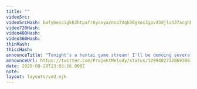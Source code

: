 ```yaml
---
title: ""
videoSrc: 
videoSrcHash: bafybeicigkh3htpafr6ycxyaznco74qb36gkox3gpv43djlvh37acghbhq?filename=projektmelody-chaturbate-2020-08-28.mp4
video720Hash: 
video480Hash: 
video360Hash: 
thinHash: 
thiccHash: 
announceTitle: "Tonight's a hentai game stream! I'll be demoing several rad games. I hope you guys have fun! And if you like any you see, or wanna browse h-games on your own, check out DLSite!"
announceUrl: https://twitter.com/ProjektMelody/status/1299482712869306368
date: 2020-08-28T23:03:16.000Z
note: 
layout: layouts/vod.njk
---
```

